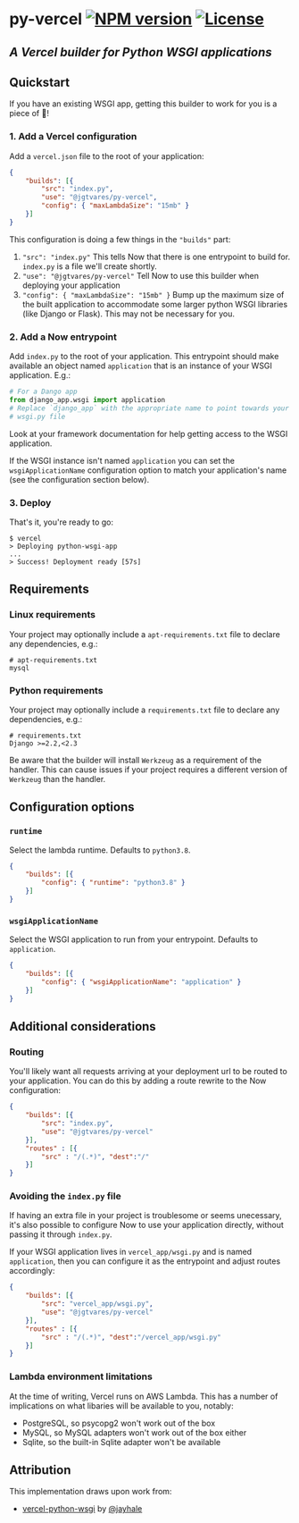 # py-vercel [![NPM version](https://img.shields.io/npm/v/@jgtvares/py-vercel.svg)](https://www.npmjs.com/package/@jgtvares/py-vercel) [![License](https://img.shields.io/npm/l/@jgtvares/py-vercel)](https://github.com/jgtvares/py-vercel/blob/main/LICENSE.md)

## *A Vercel builder for Python WSGI applications*

## Quickstart

If you have an existing WSGI app, getting this builder to work for you is a
piece of 🍰!

### 1. Add a Vercel configuration

Add a `vercel.json` file to the root of your application:

```json
{
    "builds": [{
        "src": "index.py",
        "use": "@jgtvares/py-vercel",
        "config": { "maxLambdaSize": "15mb" }
    }]
}
```

This configuration is doing a few things in the `"builds"` part:

1. `"src": "index.py"`
   This tells Now that there is one entrypoint to build for. `index.py` is a
   file we'll create shortly.
2. `"use": "@jgtvares/py-vercel"`
   Tell Now to use this builder when deploying your application
3. `"config": { "maxLambdaSize": "15mb" }`
   Bump up the maximum size of the built application to accommodate some larger
   python WSGI libraries (like Django or Flask). This may not be necessary for
   you.

### 2. Add a Now entrypoint

Add `index.py` to the root of your application. This entrypoint should make
available an object named `application` that is an instance of your WSGI
application. E.g.:

```python
# For a Dango app
from django_app.wsgi import application
# Replace `django_app` with the appropriate name to point towards your project's
# wsgi.py file
```

Look at your framework documentation for help getting access to the WSGI
application.

If the WSGI instance isn't named `application` you can set the
`wsgiApplicationName` configuration option to match your application's name (see
the configuration section below).

### 3. Deploy

That's it, you're ready to go:

```console
$ vercel
> Deploying python-wsgi-app
...
> Success! Deployment ready [57s]
```

## Requirements

### Linux requirements

Your project may optionally include a `apt-requirements.txt` file to declare any
dependencies, e.g.:

```text
# apt-requirements.txt
mysql
```

### Python requirements

Your project may optionally include a `requirements.txt` file to declare any
dependencies, e.g.:

```text
# requirements.txt
Django >=2.2,<2.3
```

Be aware that the builder will install `Werkzeug` as a requirement of the
handler. This can cause issues if your project requires a different version of
`Werkzeug` than the handler.

## Configuration options

### `runtime`

Select the lambda runtime. Defaults to `python3.8`.

```json
{
    "builds": [{
        "config": { "runtime": "python3.8" }
    }]
}
```

### `wsgiApplicationName`

Select the WSGI application to run from your entrypoint. Defaults to
`application`.

```json
{
    "builds": [{
        "config": { "wsgiApplicationName": "application" }
    }]
}
```

## Additional considerations

### Routing

You'll likely want all requests arriving at your deployment url to be routed to
your application. You can do this by adding a route rewrite to the Now
configuration:

```json
{
    "builds": [{
        "src": "index.py",
        "use": "@jgtvares/py-vercel"
    }],
    "routes" : [{
        "src" : "/(.*)", "dest":"/"
    }]
}
```

### Avoiding the `index.py` file

If having an extra file in your project is troublesome or seems unecessary, it's
also possible to configure Now to use your application directly, without passing
it through `index.py`.

If your WSGI application lives in `vercel_app/wsgi.py` and is named `application`,
then you can configure it as the entrypoint and adjust routes accordingly:

```json
{
    "builds": [{
        "src": "vercel_app/wsgi.py",
        "use": "@jgtvares/py-vercel"
    }],
    "routes" : [{
        "src" : "/(.*)", "dest":"/vercel_app/wsgi.py"
    }]
}
```

### Lambda environment limitations

At the time of writing, Vercel runs on AWS Lambda. This has a number of
implications on what libaries will be available to you, notably:

- PostgreSQL, so psycopg2 won't work out of the box
- MySQL, so MySQL adapters won't work out of the box either
- Sqlite, so the built-in Sqlite adapter won't be available

## Attribution

This implementation draws upon work from:

- [vercel-python-wsgi](https://github.com/jayhale/vercel-python-wsgi) by
   [@jayhale](https://github.com/jayhale)

